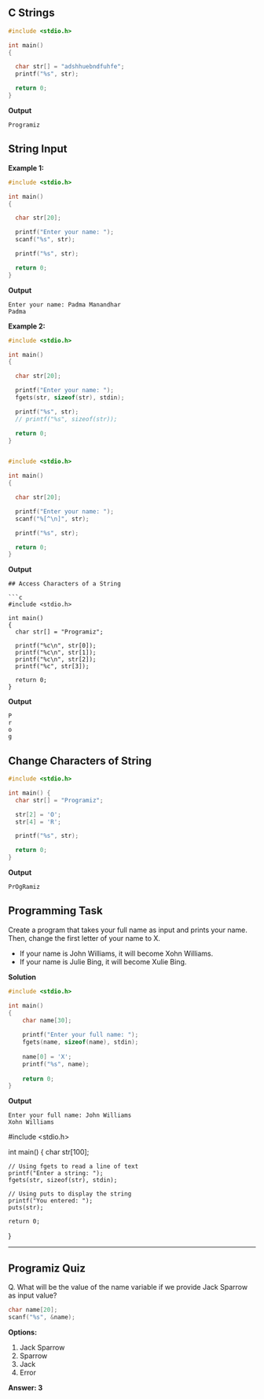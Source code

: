 ## C Strings

```c
#include <stdio.h>

int main() 
{

  char str[] = "adshhuebndfuhfe";
  printf("%s", str);

  return 0;
}
```
**Output**
```
Programiz
```

## String Input
**Example 1:**
```c
#include <stdio.h>

int main() 
{

  char str[20];

  printf("Enter your name: ");
  scanf("%s", str);

  printf("%s", str);

  return 0;
}
```
**Output**
```
Enter your name: Padma Manandhar
Padma
```
**Example 2:**
```c
#include <stdio.h>

int main() 
{

  char str[20];

  printf("Enter your name: ");
  fgets(str, sizeof(str), stdin);

  printf("%s", str);
  // printf("%s", sizeof(str));

  return 0;
}


#include <stdio.h>

int main() 
{

  char str[20];

  printf("Enter your name: ");
  scanf("%[^\n]", str);

  printf("%s", str);

  return 0;
}
```

**Output**
<!-- ```
Enter your name: Padma Manandhar
Padma Manandhar -->

```
## Access Characters of a String 

```c
#include <stdio.h>

int main() 
{
  char str[] = "Programiz";

  printf("%c\n", str[0]);
  printf("%c\n", str[1]);
  printf("%c\n", str[2]);
  printf("%c", str[3]);

  return 0;
}
```
**Output**
```
P
r
o
g
```

## Change Characters of String
```c
#include <stdio.h>

int main() {
  char str[] = "Programiz";

  str[2] = 'O';
  str[4] = 'R';

  printf("%s", str);

  return 0;
}

```
**Output**
```
PrOgRamiz
```

## Programming Task
Create a program that takes your full name as input and prints your name. Then, change the first letter of your name to X.  
- If your name is John Williams, it will become Xohn Williams.  
- If your name is Julie Bing, it will become Xulie Bing.

**Solution**
```c
#include <stdio.h>

int main() 
{
    char name[30];
    
    printf("Enter your full name: ");
    fgets(name, sizeof(name), stdin);
    
    name[0] = 'X';
    printf("%s", name);
    
    return 0;
}
```

**Output**
```
Enter your full name: John Williams
Xohn Williams

```



#include <stdio.h>

int main() 
{
    char str[100];

    // Using fgets to read a line of text
    printf("Enter a string: ");
    fgets(str, sizeof(str), stdin);

    // Using puts to display the string
    printf("You entered: ");
    puts(str);

    return 0;
}

---
 
## Programiz Quiz
 
Q.  What will be the value of the name variable if we provide Jack Sparrow as input value?

```c
char name[20];
scanf("%s", &name);
```

**Options:**
1. Jack Sparrow
1. Sparrow  
1. Jack  
1. Error


**Answer: 3**


